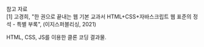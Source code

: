 참고 자료   
[1] 고경희, "한 권으로 끝내는 웹 기본 교과서 HTML+CSS+자바스크립트 웹 표준의 정석 - 특별 부록", (이지스퍼블리싱, 2021)

HTML, CSS, JS를 이용한 클론 코딩 결과물.